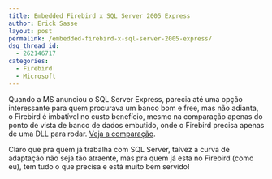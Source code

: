 ```yaml
---
title: Embedded Firebird x SQL Server 2005 Express
author: Erick Sasse
layout: post
permalink: /embedded-firebird-x-sql-server-2005-express/
dsq_thread_id:
  - 262146717
categories:
  - Firebird
  - Microsoft
---
```

Quando a MS anunciou o SQL Server Express, parecia at&eacute; uma op&ccedil;&atilde;o interessante para quem procurava um banco bom e free, mas n&atilde;o adianta, o Firebird &eacute; imbat&iacute;vel no custo benef&iacute;cio, mesmo na compara&ccedil;&atilde;o apenas do ponto de vista de banco de dados embutido, onde o Firebird precisa apenas de uma DLL para rodar. [Veja a compara&ccedil;&atilde;o][1].

Claro que pra quem j&aacute; trabalha com SQL Server, talvez a curva de adapta&ccedil;&atilde;o n&atilde;o seja t&atilde;o atraente, mas pra quem j&aacute; esta no Firebird (como eu), tem tudo o que precisa e est&aacute; muito bem servido!

 [1]: http://www.dotnetfirebird.org/blog/2005/02/embedded-firebird-and-microsoft-sql.html